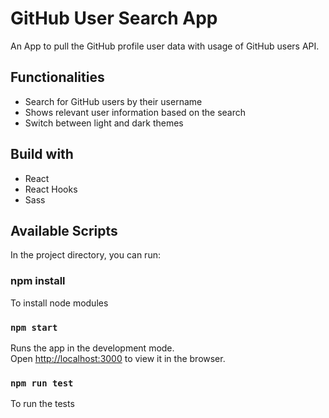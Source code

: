 # GitHub User Search App

An App to pull the GitHub profile user data with usage of GitHub users API.

## Functionalities

- Search for GitHub users by their username
- Shows relevant user information based on the search
- Switch between light and dark themes

## Build with

- React
- React Hooks
- Sass

## Available Scripts

In the project directory, you can run:

### npm install

To install node modules

### `npm start`

Runs the app in the development mode.<br>
Open [http://localhost:3000](http://localhost:3000) to view it in the browser.

### `npm run test`

To run the tests
